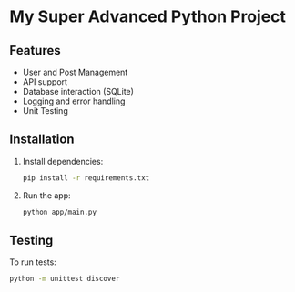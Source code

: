 # My Super Advanced Python Project

## Features
- User and Post Management
- API support
- Database interaction (SQLite)
- Logging and error handling
- Unit Testing

## Installation
1. Install dependencies:
    ```bash
    pip install -r requirements.txt
    ```

2. Run the app:
    ```bash
    python app/main.py
    ```

## Testing
To run tests:
```bash
python -m unittest discover
